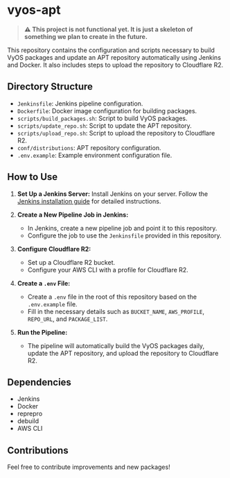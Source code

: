 # vyos-apt

> **⚠️ This project is not functional yet. It is just a skeleton of something we plan to create in the future.**

This repository contains the configuration and scripts necessary to build VyOS packages and update an APT repository automatically using Jenkins and Docker. It also includes steps to upload the repository to Cloudflare R2.


## Directory Structure

- `Jenkinsfile`: Jenkins pipeline configuration.
- `Dockerfile`: Docker image configuration for building packages.
- `scripts/build_packages.sh`: Script to build VyOS packages.
- `scripts/update_repo.sh`: Script to update the APT repository.
- `scripts/upload_repo.sh`: Script to upload the repository to Cloudflare R2.
- `conf/distributions`: APT repository configuration.
- `.env.example`: Example environment configuration file.

## How to Use

1. **Set Up a Jenkins Server:**
   Install Jenkins on your server. Follow the [Jenkins installation guide](https://www.jenkins.io/doc/book/installing/) for detailed instructions.

2. **Create a New Pipeline Job in Jenkins:**
   - In Jenkins, create a new pipeline job and point it to this repository.
   - Configure the job to use the `Jenkinsfile` provided in this repository.

3. **Configure Cloudflare R2:**
   - Set up a Cloudflare R2 bucket.
   - Configure your AWS CLI with a profile for Cloudflare R2.

4. **Create a `.env` File:**
   - Create a `.env` file in the root of this repository based on the `.env.example` file.
   - Fill in the necessary details such as `BUCKET_NAME`, `AWS_PROFILE`, `REPO_URL`, and `PACKAGE_LIST`.

5. **Run the Pipeline:**
   - The pipeline will automatically build the VyOS packages daily, update the APT repository, and upload the repository to Cloudflare R2.

## Dependencies

- Jenkins
- Docker
- reprepro
- debuild
- AWS CLI

## Contributions

Feel free to contribute improvements and new packages!
